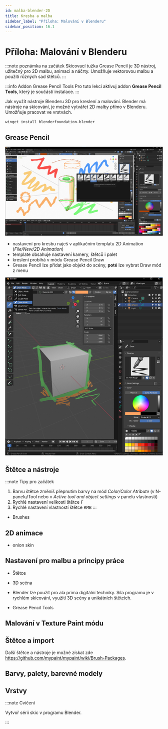 ```yaml
---
id: malba-blender-2D
title: Kresba a malba
sidebar_label: "Příloha: Malování v Blenderu"
sidebar_position: 16.1
---
```


# Příloha: Malování v Blenderu

:::note poznámka na začátek
Skicovací tužka Grease Pencil je 3D nástroj, užitečný pro 2D malbu, animaci a náčrty. Umožňuje vektorovou malbu a použití různých sad štětců.
:::

:::info Addon Grease Pencil Tools
Pro tuto lekci aktivuj addon **Grease Pencil Tools**, který je součástí instalace.
:::

Jak využít nástroje Blenderu 3D pro kreslení a malování.
Blender má nástroje na skicování, je možné vytvářet 2D malby přímo v Blenderu. Umožňuje pracovat ve vrstvách.

```
winget install blenderfoundation.blender
```

## Grease Pencil

![image](./images/blender-greasepencil-malba.png)

- nastavení pro kresbu naješ v aplikačním templatu 2D Animation (*File/New/2D Animation*)
- template obsahuje nastavení kamery, štětců i palet
- kreslení probíhá v módu Grease Pencil Draw
- Grease Pencil lze přidat jako objekt do scény, **poté** lze vybrat Draw mód z menu

![image](./images/blender-greasepencil-paint.png)




## Štětce a nástroje

:::note Tipy pro začátek
1. Barvu štětce změníš přepnutím barvy na mód *Color/Color Atribute* (v N-panelu/Tool nebo v *Active tool and object settings* v panelu vlastností)
2. Rychlé nastavení velikosti štětce <kbd>F</kbd>
3. Rychlé nastavení vlastností štětce <kbd>RMB</kbd>
:::

- Brushes

## 2D animace

- onion skin

## Nastavení pro malbu a principy práce

- Štětce
- 3D scéna

- Blender lze použít pro ala prima digitální techniky. Síla programu je v rychlém skicování, využití 3D scény a unikátních štětcích.
- Grease Pencil Tools

## Malování v Texture Paint módu

## Štětce a import

Další štětce a nástroje je možné získat zde https://github.com/mypaint/mypaint/wiki/Brush-Packages.


## Barvy, palety, barevné modely


## Vrstvy



:::note Cvičení

Vytvoř sérii skic v programu Blender.

:::
